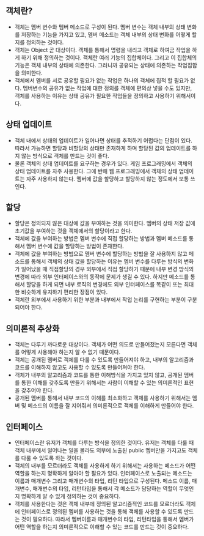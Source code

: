## 객체란?
- 객체는 멤버 변수와 멤버 메소드로 구성이 된다. 멤버 변수는 객체 내부의 상태 변화를 저장하는 기능을 가지고 있고, 멤버 메소드는 객체 내부의 상태 변화를 어떻게 할지를 정의하는 것이다.
- 객체는 Object 곧 대상이다. 객체를 통해서 명령을 내리고 객체로 하여금 작업을 하게 하기 위해 정의하는 것이다. 객체란 여러 기능의 집합체이다. 그리고 이 집합체의 기능은 객체 내부의 상태에 의존한다. 그러니까 공유되는 상태에 의존하는 작업집합을 의미한다.
- 객체에서 멤버를 서로 공유할 필요가 없는 작업은 하나의 객체에 집적 할 필요가 없다. 멤버변수의 공유가 없는 작업에 대한 정의를 객체에 편의상 넣을 수도 있지만, 객체를 사용하는 이유는 상태 공유가 필요한 작업들을 정의하고 사용하기 위해서이다.

## 상태 업데이트
- 객체 내에서 상태의 업데이트가 일어나면 상태를 추적하기 어렵다는 단점이 있다. 따라서 가능하면 할당과 비할당의 상태만 존재하게 하며 할당된 값의 업데이트를 하지 않는 방식으로 객체를 만드는 것이 좋다.
- 물론 객체의 상태 업데이트를 요구하는 경우가 있다. 게임 프로그래밍에서 객체의 상태 업데이트를 자주 사용한다. 그에 반해 웹 프로그래밍에서 객체의 상태 업데이트는 자주 사용하지 않는다. 멤버에 값을 할당하고 할당하지 않는 정도에서 보통 쓰인다.

## 할당
- 할당은 정의되지 않은 대상에 값을 부여하는 것을 의미한다. 멤버의 상태 저장 값에 초기값을 부여하는 것을 객체에서의 할당이라고 한다.
- 객체에 값을 부여하는 방법은 멤버 변수에 직접 할당하는 방법과 멤버 메소드를 통해서 멤버 변수에 값을 할당하는 방법이 존재한다.
- 객체에 값을 부여하는 방법으로 멤버 변수에 할당하는 방법을 잘 사용하지 않고 메소드를 통해서 객체의 상태 값을 할당하는 이유는 멤버 변수를 다루는 방식의 변화가 일어났을 때 직접할당의 경우 외부에서 직접 할당하기 때문에 내부 변경 방식의 변경에 따라 외부 인터페이스와의 동작에 문제가 생길 수 있다. 하지만 메소드를 통해서 할당을 하게 되면 내부 로직의 변경에도 외부 인터페이스를 똑같이 또는 최대한 비슷하게 유지하기 편리한 장점이 있다.
- 객체란 외부에서 사용하기 위한 부분과 내부에서 작업 논리를 구현하는 부분이 구분되어야 한다.

## 의미론적 추상화
- 객체는 다루기 까다로운 대상이다. 객체가 어떤 의도로 만들어졌는지 모른다면 객체를 어떻게 사용해야 하는지 알 수 없기 때문이다.
- 객체는 공개된 멤버로 객체를 다룰 수 있도록 만들어져야 하고, 내부의 알고리즘과 코드를 이해하지 않고도 사용할 수 있도록 만들어져야 한다.
- 객체가 내부의 알고리즘과 코드를 통한 이해방식을 가지고 있지 않고, 공개된 멤버를 통한 이해를 갖추도록 만들기 위해서는 사람이 이해할 수 있는 의미론적인 표현을 갖추어야 한다.
- 공개된 멤버를 통해서 내부 코드의 이해를 최소화하고 객체를 사용하기 위해서는 멤버 및 메소드의 이름을 잘 지어줘서 의미론적으로 객체를 이해하게 만들어야 한다.

## 인터페이스
- 인터페이스란 유저가 객체를 다루는 방식을 정의한 것이다. 유저는 객체를 다룰 때 객체 내부에서 일어나는 일을 몰라도 외부에 노출된 public 멤버만을 가지고도 객체를 다룰 수 있도록 하는 것이다.
- 객체의 내부를 모르더라도 객체를 사용하게 하기 위해서는 사용하는 메소드가 어떤 역할을 하는지 명확하게 알아야 할 필요가 있다. 인터페이스로 노출되는 메소드는 이름과 매개변수 그리고 매개변수의 타입, 리턴 타입으로 구성된다. 메소드 이름, 매개변수, 매개변수의 타입, 리턴타입을 통해서 각 메소드가 담당하는 역할이 무엇인지 명확하게 알 수 있게 정의하는 것이 중요하다.
- 객체를 사용한다는 것은 객체 내부에 정의된 알고리즘적인 코드를 모르더라도 객체에 인터페이스로 정의된 멤버를 사용하는 것을 통해 객체를 사용할 수 있도록 만드는 것이 필요하다. 따라서 멤버이름과 매개변수의 타입, 리턴타입을 통해서 멤버가 어떤 역할을 하는지 의미론적으로 이해할 수 있는 코드를 만드는 것이 중요하다.
